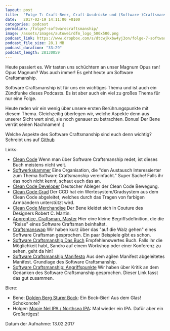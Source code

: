 ```yaml
---
layout: post
title:  "Folge 7: Craft-Beer, Craft-Ausdrücke und (Software-)Craftsmanship"
date:   2017-02-19 14:11:00 +0100
categories: podcast
permalink: /folge7-softwarecraftsmanship/
image: /assets/images/autoweirdfm_logo_500x500.png
podcast_link: https://www.dropbox.com/s/dtcwjkxbw4yj3on/folge-7-software-craftsmanship.mp3
podcast_file_size: 28,1 MB
podcast_duration: "33:29"
podcast_length: 28130059
---
```


Heute passiert es. Wir tasten uns schüchtern an unser Magnum Opus ran! Opus Magnum? Was auch immer! Es geht heute um Software Craftsmanship.

Software Craftsmanship ist für uns ein wichtiges Thema und ist auch ein Zündfunke dieses Podcasts. Es ist aber auch ein viel zu großes Thema für nur eine Folge.

Heute reden wir ein wenig über unsere ersten Berührungspunkte mit diesem Thema. Gleichzeitig überlegen wir, welche Aspekte denn aus unserer Sicht wert sind, sie noch genauer zu betrachten.
Bonus! Der Bene verrät seinen Nachnamen! :)

Welche Aspekte des Software Craftsmanship sind euch denn wichtig? Schreibt uns auf [Github](https://github.com/autoweirdfm/autoweirdfm.github.io/issues)

Links:

- [Clean Code](https://www.amazon.de/Clean-Code-Handbook-Software-Craftsmanship/dp/0132350882) Wenn man über Software Craftsmanship redet, ist dieses Buch meistens nicht weit.
- [Softwerkskammer](https://www.softwerkskammer.org/) Eine Organisation, die "den Austausch Interessierter zum Thema Software Craftsmanship vereinfacht." Super Sache! Falls ihr das noch nicht kennt, schaut euch das an.
- [Clean Code Developer](http://clean-code-developer.de/) Deutscher Ableger der Clean Code Bewegung.
- [Clean Code Grad](http://clean-code-developer.de/die-grade/) Der CCD hat ein Wertesystem/Gradsystem aus dem Clean Code abgeleitet, welches durch das Tragen von farbigen Armbändern unterstützt wird.
- [Clean Code Merchandise](https://sites.google.com/site/unclebobconsultingllc/home/clean-coder-gear) Der Bene kleidet sich in Couture des Designers Robert C. Martin.
- [Apprentice, Craftsman, Master](https://8thlight.com/blog/micah-martin/2008/09/21/definition-of-software-craftsman.html) Hier eine kleine Begriffsdefinition, die die "Reise" eines Software Craftsman beinhaltet.
- [Craftsmanswap](http://nicolerauch.de/posts/2016-08-29-craftsman-swap-and-journeyman-tour.html) Wir haben kurz über das "auf die Walz gehen" eines Software Craftsman gesprochen. Ein paar Beispiele gibt es schon.
- [Software Craftsmanship Das Buch](https://www.amazon.de/Software-Craftsman-Professionalism-Pragmatism-Robert/dp/0134052501) Empfehlenswertes Buch. Falls ihr die Möglichkeit habt, Sandro auf einem Workshop oder einer Konferenz zu sehen, geht da hin!
- [Software Craftsmanship Manifesto](http://manifesto.softwarecraftsmanship.org/#/en) Aus dem agilen Manifest abgeleitetes Manifest. Grundlage des Software Craftsmanship.
- [Software Craftsmanship: Angriffspunkte](https://8thlight.com/blog/paul-pagel/2014/08/21/software-craftsmen-are-arrogant-slow-and-dogmatic.html) Wir haben über Kritik an dem Gedanken des Software Craftsmanship gesprochen. Dieser Link fasst das gut zusammen.

Biere:

- Bene: [Dolden Berg Sturer Bock](https://untappd.com/b/privatbrauerei-jacob-stauder-doldenberg-sturer-bock/1852792): Ein Bock-Bier! Aus dem Glas! Schokonote?
- Holger: [Mooie Nel IPA / Northsea IPA](https://untappd.com/b/jopen-mooie-nel-ipa-northsea-ipa/155693): Mal wieder ein IPA. Dafür aber ein Großartiges!


Datum der Aufnahme: 13.02.2017
